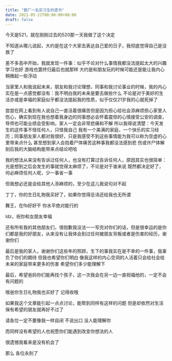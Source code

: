 ```yaml
---
title: "鹅厂一名实习生的遗书"
date: 2021-05-21T00:00:00+08:00
draft: false
---
```


今天是521，就在刚刚过去的520那一天我做了这个决定

不知道从哪儿说起，大约是在这个大家去表达自己爱的日子，我彻底觉得自己是没救了

差不多高中开始，我就发现一件事：似乎不论对什么事情我都没法提起太大的兴趣 学习也好 游戏也罢终归最后也就那样 大约是和朋友玩的时候可能还是能让我内心稍微起一些浮动

当家里人和我说起未来，朋友和我讨论理想，同事和我讨论事业的时候，我的内心实在是一点感觉都没有：我不明白我的未来是要去做些什么 不论是对于美好的生活亦或是幸福的家庭似乎都没法提起我的性质，似乎仅仅21岁我的心就死掉了

尝尝在网上看到有人说自己一直活着很痛苦但是因为担心给社会添麻烦担心家里人伤心，确实到现在我也想着我身边的同事想必会怀着震惊的心情接受公安的调查，导师也可能业绩会受影响，家人一定会非常悲痛和不解 所以我得说清楚：今天发生的这件事不怪任何人，只怪我自己 我有一个美满的家庭，一个快乐的实习经历；同事朋友家人都对我很好，只是我感受不到这些事情能为我可以称为空虚的心里带来点什么 甚至想到家人会抱着尸体痛苦这种事我都没法感到悲 伤或许尸体解剖后我的大脑结构能带来点结论吧哈

我的想法从来没有告诉过任何人，也没有打算过告诉任何人，原因其实也很简单：光是想到之后会发生的事就觉得太麻烦了，不论是对于谁来说 既然都决定好了，何必麻烦任何人呢，少一事省一事

但我想必还是会给其他人添麻烦的，至少在这儿我说句对不起

丁丁，你的生日礼物我买好了，如果你觉得忌讳还给我也无所谓

舞王，在fb好好干 你水平绝对能行的

ldz，祝你和女朋友幸福

还有所有我的其他朋友们，很抱歉我没法一一写完对你们的话，但是很幸运的是你们都是我的好朋友，从来没有让我体会到过任何被朋友背叛或者是伤害的经历，谢谢你们

最后是我的家人，谢谢你们这些年的照顾，生下的事我实在是不幸的一件事，我辜负了你们的期待 但我也希望你们明白 像我这样的内心空洞的人活着只会给社会给未来的家庭带来更多的伤害 希望你们多少能理解下

最后，希望爸妈你们能再找个孩子，这一次我会在另一边一直祝福他的，一定不会有问题的

哦爸你生日礼物我也买好了 记得收哦

如果我这个文章能引起一点点讨论，能帮到同样有这样的问题
但是却依然对生活保有希望的朋友就再好不过了

请各位一定不要像我一样自闭 不说出口 没人能理解你

而同样没有希望的人也祝愿你们能遇到改变你想法的人

很遗憾我看来是没有机会了

那么 各位永别了
